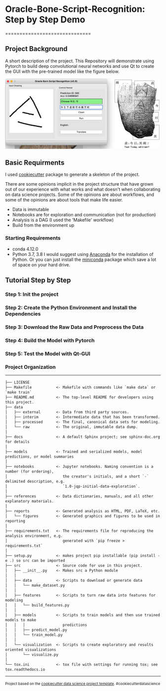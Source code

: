 
# Oracle-Bone-Script-Recognition: Step by Step Demo

==============================

## Project Background

A short description of the project. This Repository will demonstrate using Pytorch to build deep convolutional neural networks and use Qt to create the GUI with the pre-trained model like the figure below.

![APP SAMPLE IMAGE](reports/figures/OBS_APP_SAMPLE.jpg)

## Basic Requirments

I used [cookiecutter](https://drivendata.github.io/cookiecutter-data-science/) package to generate a skeleton of the project.

There are some opinions implicit in the project structure that have grown out of our experience with what works and what doesn't when collaborating on data science projects. Some of the opinions are about workflows, and some of the opinions are about tools that make life easier.

- Data is immutable
- Notebooks are for exploration and communication (not for production)
- Analysis is a DAG (I used the 'Makefile' workflow)
- Build from the environment up

### Starting Requirements

- conda 4.12.0
- Python 3.7, 3.8
I would suggest using [Anaconda](https://www.anaconda.com/) for the installation of Python. Or you can just install the [miniconda](https://docs.conda.io/en/latest/miniconda.html) package which save a lot of space on your hard drive.

## Tutorial Step by Step

### Step 1: Init the project

### Step 2: Create the Python Environment and Install the Dependencies

### Step 3: Download the Raw Data and Preprocess the Data

### Step 4: Build the Model with Pytorch  

### Step 5: Test the Model with Qt-GUI

### Project Organization

------------

    ├── LICENSE
    ├── Makefile           <- Makefile with commands like `make data` or `make train`
    ├── README.md          <- The top-level README for developers using this project.
    ├── data
    │   ├── external       <- Data from third party sources.
    │   ├── interim        <- Intermediate data that has been transformed.
    │   ├── processed      <- The final, canonical data sets for modeling.
    │   └── raw            <- The original, immutable data dump.
    │
    ├── docs               <- A default Sphinx project; see sphinx-doc.org for details
    │
    ├── models             <- Trained and serialized models, model predictions, or model summaries
    │
    ├── notebooks          <- Jupyter notebooks. Naming convention is a number (for ordering),
    │                         the creator's initials, and a short `-` delimited description, e.g.
    │                         `1.0-jqp-initial-data-exploration`.
    │
    ├── references         <- Data dictionaries, manuals, and all other explanatory materials.
    │
    ├── reports            <- Generated analysis as HTML, PDF, LaTeX, etc.
    │   └── figures        <- Generated graphics and figures to be used in reporting
    │
    ├── requirements.txt   <- The requirements file for reproducing the analysis environment, e.g.
    │                         generated with `pip freeze > requirements.txt`
    │
    ├── setup.py           <- makes project pip installable (pip install -e .) so src can be imported
    ├── src                <- Source code for use in this project.
    │   ├── __init__.py    <- Makes src a Python module
    │   │
    │   ├── data           <- Scripts to download or generate data
    │   │   └── make_dataset.py
    │   │
    │   ├── features       <- Scripts to turn raw data into features for modeling
    │   │   └── build_features.py
    │   │
    │   ├── models         <- Scripts to train models and then use trained models to make
    │   │   │                 predictions
    │   │   ├── predict_model.py
    │   │   └── train_model.py
    │   │
    │   └── visualization  <- Scripts to create exploratory and results oriented visualizations
    │       └── visualize.py
    │
    └── tox.ini            <- tox file with settings for running tox; see tox.readthedocs.io

--------

<p><small>Project based on the <a target="_blank" href="https://drivendata.github.io/cookiecutter-data-science/">cookiecutter data science project template</a>. #cookiecutterdatascience</small></p>
